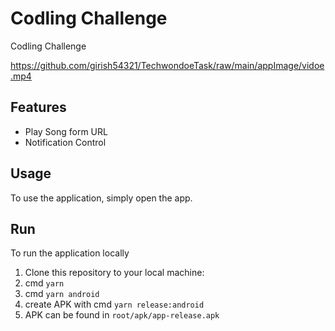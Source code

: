 # Codling Challenge

Codling Challenge


https://github.com/girish54321/TechwondoeTask/raw/main/appImage/vidoe.mp4

## Features

- Play Song form URL
- Notification Control

## Usage

To use the application, simply open the app.

## Run

To run the application locally

1. Clone this repository to your local machine:
2. cmd `yarn`
3. cmd `yarn android`
4. create APK with cmd `yarn release:android`
5. APK can be found in `root/apk/app-release.apk`
